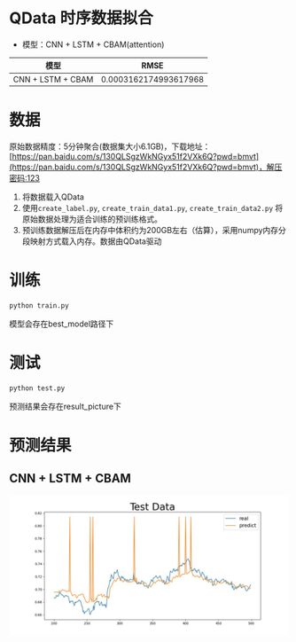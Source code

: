# QData 时序数据拟合

- 模型：CNN + LSTM + CBAM(attention)

| 模型                | RMSE                  |
|-------------------|-----------------------|
| CNN + LSTM + CBAM | 0.0003162174993617968 |

# 数据
原始数据精度：5分钟聚合(数据集大小6.1GB)，下载地址：[https://pan.baidu.com/s/130QLSgzWkNGyx51f2VXk6Q?pwd=bmvt](https://pan.baidu.com/s/130QLSgzWkNGyx51f2VXk6Q?pwd=bmvt)，解压密码:123

1. 将数据载入QData
2. 使用`create_label.py`, `create_train_data1.py`, `create_train_data2.py` 将原始数据处理为适合训练的预训练格式。
3. 预训练数据解压后在内存中体积约为200GB左右（估算），采用numpy内存分段映射方式载入内存。数据由QData驱动

# 训练
```python
python train.py
```
模型会存在best_model路径下

# 测试
```python
python test.py
```
预测结果会存在result_picture下

# 预测结果

## CNN + LSTM + CBAM
![CNN + LSTM + CBAM](./result_picture/CBAM_fic.jpg)

